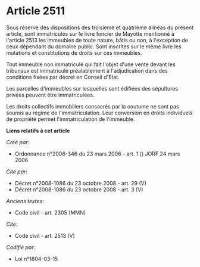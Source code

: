 # Article 2511

Sous réserve des dispositions des troisième et quatrième alinéas du présent article, sont immatriculés sur le livre foncier
de Mayotte mentionné à l'article 2513 les immeubles de toute nature, bâtis ou non, à l'exception de ceux dépendant du domaine
public. Sont inscrites sur le même livre les mutations et constitutions de droits sur ces immeubles. 

Tout immeuble non immatriculé qui fait l'objet d'une vente devant les tribunaux est immatriculé préalablement à
l'adjudication dans des conditions fixées par décret en Conseil d'Etat. 

Les parcelles d'immeubles sur lesquelles sont édifiées des sépultures privées peuvent être immatriculées. 

Les droits collectifs immobiliers consacrés par la coutume ne sont pas soumis au régime de l'immatriculation. Leur conversion
en droits individuels de propriété permet l'immatriculation de l'immeuble.

**Liens relatifs à cet article**

_Créé par_:

  - Ordonnance n°2006-346 du 23 mars 2006 - art. 1 () JORF 24 mars 2006

_Cité par_:

  - Décret n°2008-1086 du 23 octobre 2008 - art. 29 (V)
  - Décret n°2008-1086 du 23 octobre 2008 - art. 3 (V)

_Anciens textes_:

  - Code civil - art. 2305 (MMN)

_Cite_:

  - Code civil - art. 2513 (V)

_Codifié par_:

  - Loi n°1804-03-15
